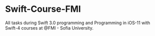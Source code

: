 # Swift-Course-FMI
All tasks during Swift 3.0 programming and Programming in iOS-11 with Swift-4 courses at @FMI - Sofia University.
